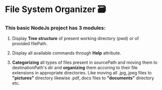 # File System Organizer 🗃️

### This basic NodeJs project has 3 modules:
1. Display **Tree structure** of present working directory (pwd) or of provided filePath.

2. Display all available commands through **Help** attribute.

3. **Categorizing** all types of files present in sourcePath and moving them to destinationPath's dir
and **organizing** them accoring to their file extensions in appropriate directories. Like moving all .jpg,.jpeg files to **"pictures"** directory likewise .pdf,.docs files to **"documents"** directory etc.